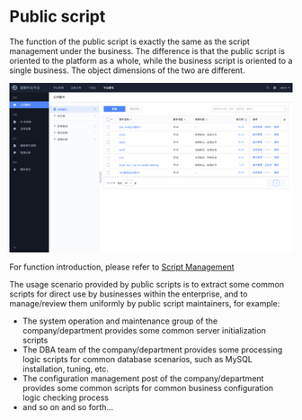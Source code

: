 # Public script

The function of the public script is exactly the same as the script management under the business. The difference is that the public script is oriented to the platform as a whole, while the business script is oriented to a single business. The object dimensions of the two are different.

![image-20211019161644711](media/image-20211019161644711.png)

For function introduction, please refer to [Script Management](./Scripts.md)

The usage scenario provided by public scripts is to extract some common scripts for direct use by businesses within the enterprise, and to manage/review them uniformly by public script maintainers, for example:

- The system operation and maintenance group of the company/department provides some common server initialization scripts
- The DBA team of the company/department provides some processing logic scripts for common database scenarios, such as MySQL installation, tuning, etc.
- The configuration management post of the company/department provides some common scripts for common business configuration logic checking process
- and so on and so forth...
